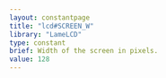 ```yaml
---
layout: constantpage
title: "lcd#SCREEN_W"
library: "LameLCD"
type: constant
brief: Width of the screen in pixels.
value: 128
---
```


